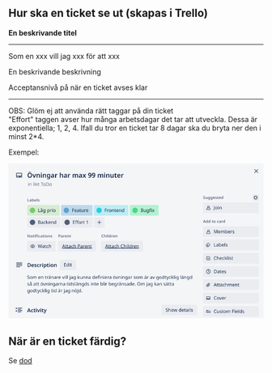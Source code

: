 ## Hur ska en ticket se ut (skapas i Trello)
**En beskrivande titel**

---

Som en xxx vill jag xxx för att xxx

En beskrivande beskrivning

Acceptansnivå på när en ticket avses klar

---


OBS: Glöm ej att använda rätt taggar på din ticket\
"Effort" taggen avser hur många arbetsdagar det tar att utveckla. Dessa är exponentiella; 1, 2, 4. Ifall du tror en ticket tar 8 dagar ska du bryta ner den i minst 2*4.

Exempel:

![Exempel ticket](../images/example-ticket.png)

## När är en ticket färdig? 
Se [dod](/definition_of_done.md)
